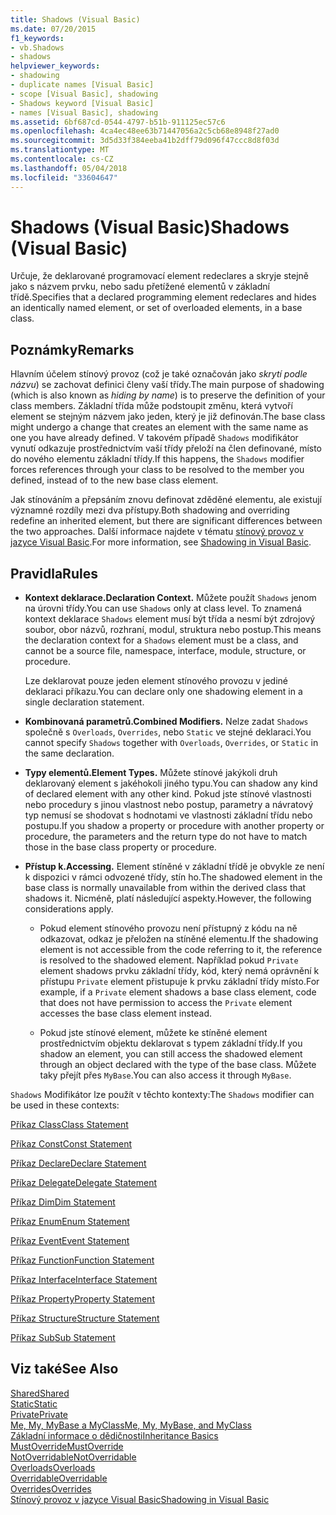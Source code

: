 ```yaml
---
title: Shadows (Visual Basic)
ms.date: 07/20/2015
f1_keywords:
- vb.Shadows
- shadows
helpviewer_keywords:
- shadowing
- duplicate names [Visual Basic]
- scope [Visual Basic], shadowing
- Shadows keyword [Visual Basic]
- names [Visual Basic], shadowing
ms.assetid: 6bf687cd-0544-4797-b51b-911125ec57c6
ms.openlocfilehash: 4ca4ec48ee63b71447056a2c5cb68e8948f27ad0
ms.sourcegitcommit: 3d5d33f384eeba41b2dff79d096f47ccc8d8f03d
ms.translationtype: MT
ms.contentlocale: cs-CZ
ms.lasthandoff: 05/04/2018
ms.locfileid: "33604647"
---
```

# <a name="shadows-visual-basic"></a><span data-ttu-id="1ebc8-102">Shadows (Visual Basic)</span><span class="sxs-lookup"><span data-stu-id="1ebc8-102">Shadows (Visual Basic)</span></span>
<span data-ttu-id="1ebc8-103">Určuje, že deklarované programovací element redeclares a skryje stejně jako s názvem prvku, nebo sadu přetížené elementů v základní třídě.</span><span class="sxs-lookup"><span data-stu-id="1ebc8-103">Specifies that a declared programming element redeclares and hides an identically named element, or set of overloaded elements, in a base class.</span></span>  
  
## <a name="remarks"></a><span data-ttu-id="1ebc8-104">Poznámky</span><span class="sxs-lookup"><span data-stu-id="1ebc8-104">Remarks</span></span>  
 <span data-ttu-id="1ebc8-105">Hlavním účelem stínový provoz (což je také označován jako *skrytí podle názvu*) se zachovat definici členy vaší třídy.</span><span class="sxs-lookup"><span data-stu-id="1ebc8-105">The main purpose of shadowing (which is also known as *hiding by name*) is to preserve the definition of your class members.</span></span> <span data-ttu-id="1ebc8-106">Základní třída může podstoupit změnu, která vytvoří element se stejným názvem jako jeden, který je již definován.</span><span class="sxs-lookup"><span data-stu-id="1ebc8-106">The base class might undergo a change that creates an element with the same name as one you have already defined.</span></span> <span data-ttu-id="1ebc8-107">V takovém případě `Shadows` modifikátor vynutí odkazuje prostřednictvím vaší třídy přeloží na člen definované, místo do nového elementu základní třídy.</span><span class="sxs-lookup"><span data-stu-id="1ebc8-107">If this happens, the `Shadows` modifier forces references through your class to be resolved to the member you defined, instead of to the new base class element.</span></span>  
  
 <span data-ttu-id="1ebc8-108">Jak stínováním a přepsáním znovu definovat zděděné elementu, ale existují významné rozdíly mezi dva přístupy.</span><span class="sxs-lookup"><span data-stu-id="1ebc8-108">Both shadowing and overriding redefine an inherited element, but there are significant differences between the two approaches.</span></span> <span data-ttu-id="1ebc8-109">Další informace najdete v tématu [stínový provoz v jazyce Visual Basic](../../../visual-basic/programming-guide/language-features/declared-elements/shadowing.md).</span><span class="sxs-lookup"><span data-stu-id="1ebc8-109">For more information, see [Shadowing in Visual Basic](../../../visual-basic/programming-guide/language-features/declared-elements/shadowing.md).</span></span>  
  
## <a name="rules"></a><span data-ttu-id="1ebc8-110">Pravidla</span><span class="sxs-lookup"><span data-stu-id="1ebc8-110">Rules</span></span>  
  
-   <span data-ttu-id="1ebc8-111">**Kontext deklarace.**</span><span class="sxs-lookup"><span data-stu-id="1ebc8-111">**Declaration Context.**</span></span> <span data-ttu-id="1ebc8-112">Můžete použít `Shadows` jenom na úrovni třídy.</span><span class="sxs-lookup"><span data-stu-id="1ebc8-112">You can use `Shadows` only at class level.</span></span> <span data-ttu-id="1ebc8-113">To znamená kontext deklarace `Shadows` element musí být třída a nesmí být zdrojový soubor, obor názvů, rozhraní, modul, struktura nebo postup.</span><span class="sxs-lookup"><span data-stu-id="1ebc8-113">This means the declaration context for a `Shadows` element must be a class, and cannot be a source file, namespace, interface, module, structure, or procedure.</span></span>  
  
     <span data-ttu-id="1ebc8-114">Lze deklarovat pouze jeden element stínového provozu v jediné deklaraci příkazu.</span><span class="sxs-lookup"><span data-stu-id="1ebc8-114">You can declare only one shadowing element in a single declaration statement.</span></span>  
  
-   <span data-ttu-id="1ebc8-115">**Kombinovaná parametrů.**</span><span class="sxs-lookup"><span data-stu-id="1ebc8-115">**Combined Modifiers.**</span></span> <span data-ttu-id="1ebc8-116">Nelze zadat `Shadows` společně s `Overloads`, `Overrides`, nebo `Static` ve stejné deklaraci.</span><span class="sxs-lookup"><span data-stu-id="1ebc8-116">You cannot specify `Shadows` together with `Overloads`, `Overrides`, or `Static` in the same declaration.</span></span>  
  
-   <span data-ttu-id="1ebc8-117">**Typy elementů.**</span><span class="sxs-lookup"><span data-stu-id="1ebc8-117">**Element Types.**</span></span> <span data-ttu-id="1ebc8-118">Můžete stínové jakýkoli druh deklarovaný element s jakéhokoli jiného typu.</span><span class="sxs-lookup"><span data-stu-id="1ebc8-118">You can shadow any kind of declared element with any other kind.</span></span> <span data-ttu-id="1ebc8-119">Pokud jste stínové vlastnosti nebo procedury s jinou vlastnost nebo postup, parametry a návratový typ nemusí se shodovat s hodnotami ve vlastnosti základní třídu nebo postupu.</span><span class="sxs-lookup"><span data-stu-id="1ebc8-119">If you shadow a property or procedure with another property or procedure, the parameters and the return type do not have to match those in the base class property or procedure.</span></span>  
  
-   <span data-ttu-id="1ebc8-120">**Přístup k.**</span><span class="sxs-lookup"><span data-stu-id="1ebc8-120">**Accessing.**</span></span> <span data-ttu-id="1ebc8-121">Element stíněné v základní třídě je obvykle ze není k dispozici v rámci odvozené třídy, stín ho.</span><span class="sxs-lookup"><span data-stu-id="1ebc8-121">The shadowed element in the base class is normally unavailable from within the derived class that shadows it.</span></span> <span data-ttu-id="1ebc8-122">Nicméně, platí následující aspekty.</span><span class="sxs-lookup"><span data-stu-id="1ebc8-122">However, the following considerations apply.</span></span>  
  
    -   <span data-ttu-id="1ebc8-123">Pokud element stínového provozu není přístupný z kódu na ně odkazovat, odkaz je přeložen na stíněné elementu.</span><span class="sxs-lookup"><span data-stu-id="1ebc8-123">If the shadowing element is not accessible from the code referring to it, the reference is resolved to the shadowed element.</span></span> <span data-ttu-id="1ebc8-124">Například pokud `Private` element shadows prvku základní třídy, kód, který nemá oprávnění k přístupu `Private` element přistupuje k prvku základní třídy místo.</span><span class="sxs-lookup"><span data-stu-id="1ebc8-124">For example, if a `Private` element shadows a base class element, code that does not have permission to access the `Private` element accesses the base class element instead.</span></span>  
  
    -   <span data-ttu-id="1ebc8-125">Pokud jste stínové element, můžete ke stíněné element prostřednictvím objektu deklarovat s typem základní třídy.</span><span class="sxs-lookup"><span data-stu-id="1ebc8-125">If you shadow an element, you can still access the shadowed element through an object declared with the type of the base class.</span></span> <span data-ttu-id="1ebc8-126">Můžete taky přejít přes `MyBase`.</span><span class="sxs-lookup"><span data-stu-id="1ebc8-126">You can also access it through `MyBase`.</span></span>  
  
 <span data-ttu-id="1ebc8-127">`Shadows` Modifikátor lze použít v těchto kontexty:</span><span class="sxs-lookup"><span data-stu-id="1ebc8-127">The `Shadows` modifier can be used in these contexts:</span></span>  
  
 [<span data-ttu-id="1ebc8-128">Příkaz Class</span><span class="sxs-lookup"><span data-stu-id="1ebc8-128">Class Statement</span></span>](../../../visual-basic/language-reference/statements/class-statement.md)  
  
 [<span data-ttu-id="1ebc8-129">Příkaz Const</span><span class="sxs-lookup"><span data-stu-id="1ebc8-129">Const Statement</span></span>](../../../visual-basic/language-reference/statements/const-statement.md)  
  
 [<span data-ttu-id="1ebc8-130">Příkaz Declare</span><span class="sxs-lookup"><span data-stu-id="1ebc8-130">Declare Statement</span></span>](../../../visual-basic/language-reference/statements/declare-statement.md)  
  
 [<span data-ttu-id="1ebc8-131">Příkaz Delegate</span><span class="sxs-lookup"><span data-stu-id="1ebc8-131">Delegate Statement</span></span>](../../../visual-basic/language-reference/statements/delegate-statement.md)  
  
 [<span data-ttu-id="1ebc8-132">Příkaz Dim</span><span class="sxs-lookup"><span data-stu-id="1ebc8-132">Dim Statement</span></span>](../../../visual-basic/language-reference/statements/dim-statement.md)  
  
 [<span data-ttu-id="1ebc8-133">Příkaz Enum</span><span class="sxs-lookup"><span data-stu-id="1ebc8-133">Enum Statement</span></span>](../../../visual-basic/language-reference/statements/enum-statement.md)  
  
 [<span data-ttu-id="1ebc8-134">Příkaz Event</span><span class="sxs-lookup"><span data-stu-id="1ebc8-134">Event Statement</span></span>](../../../visual-basic/language-reference/statements/event-statement.md)  
  
 [<span data-ttu-id="1ebc8-135">Příkaz Function</span><span class="sxs-lookup"><span data-stu-id="1ebc8-135">Function Statement</span></span>](../../../visual-basic/language-reference/statements/function-statement.md)  
  
 [<span data-ttu-id="1ebc8-136">Příkaz Interface</span><span class="sxs-lookup"><span data-stu-id="1ebc8-136">Interface Statement</span></span>](../../../visual-basic/language-reference/statements/interface-statement.md)  
  
 [<span data-ttu-id="1ebc8-137">Příkaz Property</span><span class="sxs-lookup"><span data-stu-id="1ebc8-137">Property Statement</span></span>](../../../visual-basic/language-reference/statements/property-statement.md)  
  
 [<span data-ttu-id="1ebc8-138">Příkaz Structure</span><span class="sxs-lookup"><span data-stu-id="1ebc8-138">Structure Statement</span></span>](../../../visual-basic/language-reference/statements/structure-statement.md)  
  
 [<span data-ttu-id="1ebc8-139">Příkaz Sub</span><span class="sxs-lookup"><span data-stu-id="1ebc8-139">Sub Statement</span></span>](../../../visual-basic/language-reference/statements/sub-statement.md)  
  
## <a name="see-also"></a><span data-ttu-id="1ebc8-140">Viz také</span><span class="sxs-lookup"><span data-stu-id="1ebc8-140">See Also</span></span>  
 [<span data-ttu-id="1ebc8-141">Shared</span><span class="sxs-lookup"><span data-stu-id="1ebc8-141">Shared</span></span>](../../../visual-basic/language-reference/modifiers/shared.md)  
 [<span data-ttu-id="1ebc8-142">Static</span><span class="sxs-lookup"><span data-stu-id="1ebc8-142">Static</span></span>](../../../visual-basic/language-reference/modifiers/static.md)  
 [<span data-ttu-id="1ebc8-143">Private</span><span class="sxs-lookup"><span data-stu-id="1ebc8-143">Private</span></span>](../../../visual-basic/language-reference/modifiers/private.md)  
 [<span data-ttu-id="1ebc8-144">Me, My, MyBase a MyClass</span><span class="sxs-lookup"><span data-stu-id="1ebc8-144">Me, My, MyBase, and MyClass</span></span>](../../../visual-basic/programming-guide/program-structure/me-my-mybase-and-myclass.md)  
 [<span data-ttu-id="1ebc8-145">Základní informace o dědičnosti</span><span class="sxs-lookup"><span data-stu-id="1ebc8-145">Inheritance Basics</span></span>](../../../visual-basic/programming-guide/language-features/objects-and-classes/inheritance-basics.md)  
 [<span data-ttu-id="1ebc8-146">MustOverride</span><span class="sxs-lookup"><span data-stu-id="1ebc8-146">MustOverride</span></span>](../../../visual-basic/language-reference/modifiers/mustoverride.md)  
 [<span data-ttu-id="1ebc8-147">NotOverridable</span><span class="sxs-lookup"><span data-stu-id="1ebc8-147">NotOverridable</span></span>](../../../visual-basic/language-reference/modifiers/notoverridable.md)  
 [<span data-ttu-id="1ebc8-148">Overloads</span><span class="sxs-lookup"><span data-stu-id="1ebc8-148">Overloads</span></span>](../../../visual-basic/language-reference/modifiers/overloads.md)  
 [<span data-ttu-id="1ebc8-149">Overridable</span><span class="sxs-lookup"><span data-stu-id="1ebc8-149">Overridable</span></span>](../../../visual-basic/language-reference/modifiers/overridable.md)  
 [<span data-ttu-id="1ebc8-150">Overrides</span><span class="sxs-lookup"><span data-stu-id="1ebc8-150">Overrides</span></span>](../../../visual-basic/language-reference/modifiers/overrides.md)  
 [<span data-ttu-id="1ebc8-151">Stínový provoz v jazyce Visual Basic</span><span class="sxs-lookup"><span data-stu-id="1ebc8-151">Shadowing in Visual Basic</span></span>](../../../visual-basic/programming-guide/language-features/declared-elements/shadowing.md)
